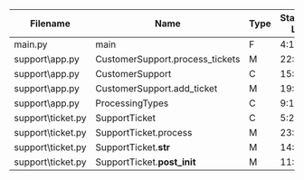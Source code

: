
| Filename | Name | Type | Start:End Line | Complexity | Clasification |
| -------- | ---- | ---- | -------------- | ---------- | ------------- |
| main.py | main | F | 4:16 | 2 | A |
| support\app.py | CustomerSupport.process_tickets | M | 22:51 | 9 | B |
| support\app.py | CustomerSupport | C | 15:51 | 6 | B |
| support\app.py | CustomerSupport.add_ticket | M | 19:20 | 1 | A |
| support\app.py | ProcessingTypes | C | 9:12 | 1 | A |
| support\ticket.py | SupportTicket | C | 5:24 | 2 | A |
| support\ticket.py | SupportTicket.process | M | 23:24 | 1 | A |
| support\ticket.py | SupportTicket.__str__ | M | 14:16 | 1 | A |
| support\ticket.py | SupportTicket.__post_init__ | M | 11:12 | 1 | A |

